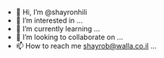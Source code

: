 - 👋 Hi, I’m @shayronhili
- 👀 I’m interested in ...
- 🌱 I’m currently learning ...
- 💞️ I’m looking to collaborate on ...
- 📫 How to reach me   shayrob@walla.co.il ...

<!---
shayronhili/shayronhili is a ✨ special ✨ repository because its `README.md` (this file) appears on your GitHub profile.
You can click the Preview link to take a look at your changes.
--->
